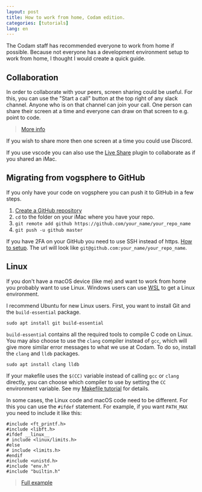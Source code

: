 ```yaml
---
layout: post
title: How to work from home, Codam edition.
categories: [tutorials]
lang: en
---
```


The Codam staff has recommended everyone to work from home if possible. Because
not everyone has a development environment setup to work from home, I thought
I would create a quick guide.

## Collaboration

In order to collaborate with your peers, screen sharing could be useful. For
this, you can use the "Start a call" button at the top right of any slack
channel. Anyone who is on that channel can join your call. One person can share
their screen at a time and everyone can draw on that screen to e.g. point to
code.

 > [More info](https://slack.com/intl/en-nl/help/articles/115003498363-Slack-Calls--the-basics)

If you wish to share more then one screen at a time you could use Discord.

If you use vscode you can also use the [Live Share] plugin to collaborate as if
you shared an iMac.

[Live Share]: https://marketplace.visualstudio.com/items?itemName=MS-vsliveshare.vsliveshare

## Migrating from vogsphere to GitHub

If you only have your code on vogsphere you can push it to GitHub in a few
steps.

 1. [Create a GitHub repository](https://github.com/new)
 2. `cd` to the folder on your iMac where you have your repo.
 3. `git remote add github https://github.com/your_name/your_repo_name`
 4. `git push -u github master`

If you have 2FA on your GitHub you need to use SSH instead of https.
[How to setup](https://help.github.com/en/github/authenticating-to-github/generating-a-new-ssh-key-and-adding-it-to-the-ssh-agent).
The url will look like `git@github.com:your_name/your_repo_name`.

## Linux

If you don't have a macOS device (like me) and want to work from home you
probably want to use Linux. Windows users can use [WSL] to get a Linux
environment.

[WSL]: https://docs.microsoft.com/en-us/windows/wsl/install-win10

I recommend Ubuntu for new Linux users. First, you want to install Git and the
`build-essential` package.

```
sudo apt install git build-essential
```

`build-essential` contains all the required tools to compile C code on Linux.
You may also choose to use the `clang` compiler instead of `gcc`, which will give
more similar error messages to what we use at Codam. To do so, install the
`clang` and `lldb` packages.

```
sudo apt install clang lldb
```

If your makefile uses the `$(CC)` variable instead of calling `gcc` or `clang`
directly, you can choose which compiler to use by setting the `CC` environment
variable. See my [Makefile tutorial](/tutorials/makefile) for details.

In some cases, the Linux code and macOS code need to be different. For this you
can use the `#ifdef` statement. For example, if you want `PATH_MAX` you need to
include it like this:

```
#include <ft_printf.h>
#include <libft.h>
#ifdef __linux__
# include <linux/limits.h>
#else
# include <limits.h>
#endif
#include <unistd.h>
#include "env.h"
#include "builtin.h"
```

 > [Full example](https://git.sr.ht/~nloomans/minishell/tree/2a05412dd738b8f4fd3094cf44098b350252b95f/src/builtin/cd.c#L15)
